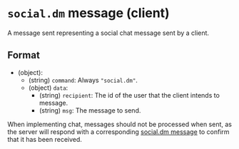 # `social.dm` message (client)

A message sent representing a social chat message sent by a client.

## Format

* (object):
    * (string) `command`: Always `"social.dm"`.
    * (object) `data`:
        * (string) `recipient`: The id of the user that the client intends to message.
        * (string) `msg`: The message to send.

When implementing chat, messages should not be processed when sent, as the server will respond with a corresponding [social.dm message](server_social_dm.md) to confirm that it has been received.
